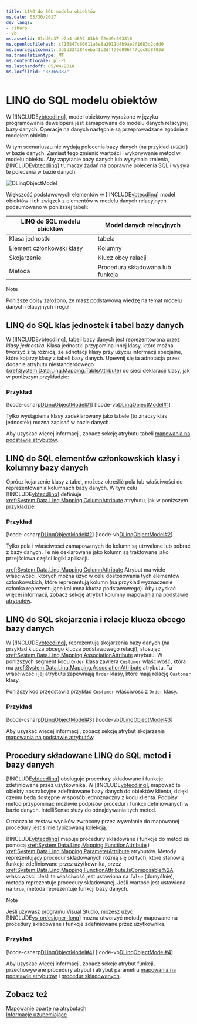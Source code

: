 ```yaml
---
title: LINQ do SQL modelu obiektów
ms.date: 03/30/2017
dev_langs:
- csharp
- vb
ms.assetid: 81dd0c37-e2a4-4694-83b0-f2e49e693810
ms.openlocfilehash: c716847c60611a6e8a2911d4b9ae2f1683d2cdd0
ms.sourcegitcommit: 3d5d33f384eeba41b2dff79d096f47ccc8d8f03d
ms.translationtype: MT
ms.contentlocale: pl-PL
ms.lasthandoff: 05/04/2018
ms.locfileid: "33365387"
---
```

# <a name="the-linq-to-sql-object-model"></a>LINQ do SQL modelu obiektów
W [!INCLUDE[vbtecdlinq](../../../../../../includes/vbtecdlinq-md.md)], model obiektowy wyrażone w języku programowania dewelopera jest zamapowana do modelu danych relacyjnej bazy danych. Operacje na danych następnie są przeprowadzane zgodnie z modelem obiektu.  
  
 W tym scenariuszu nie wydają polecenia bazy danych (na przykład `INSERT`) w bazie danych. Zamiast tego zmienić wartości i wykonywanie metod w modelu obiektu. Aby zapytanie bazy danych lub wysyłania zmienia, [!INCLUDE[vbtecdlinq](../../../../../../includes/vbtecdlinq-md.md)] tłumaczy żądań na poprawne polecenia SQL i wysyła te polecenia w bazie danych.  
  
 ![DLinqObjectModel](../../../../../../docs/framework/data/adonet/sql/linq/media/dlinqobjectmodel.png "DLinqObjectModel")  
  
 Większość podstawowych elementów w [!INCLUDE[vbtecdlinq](../../../../../../includes/vbtecdlinq-md.md)] model obiektów i ich związek z elementów w modelu danych relacyjnych podsumowano w poniższej tabeli:  
  
|LINQ do SQL modelu obiektów|Model danych relacyjnych|  
|------------------------------|---------------------------|  
|Klasa jednostki|tabela|  
|Element członkowski klasy|Kolumny|  
|Skojarzenie|Klucz obcy relacji|  
|Metoda|Procedura składowana lub funkcja|  
  
> [!NOTE]
>  Poniższe opisy założono, że masz podstawową wiedzę na temat modelu danych relacyjnych i reguł.  
  
## <a name="linq-to-sql-entity-classes-and-database-tables"></a>LINQ do SQL klas jednostek i tabel bazy danych  
 W [!INCLUDE[vbtecdlinq](../../../../../../includes/vbtecdlinq-md.md)], tabeli bazy danych jest reprezentowana przez *klasy jednostka*. Klasa jednostki przypomina innej klasy, które można tworzyć z tą różnicą, że adnotacji klasy przy użyciu informacji specjalne, które kojarzy klasy z tabeli bazy danych. Upewnij się ta adnotacja przez dodanie atrybutu niestandardowego (<xref:System.Data.Linq.Mapping.TableAttribute>) do sieci deklaracji klasy, jak w poniższym przykładzie:  
  
### <a name="example"></a>Przykład  
 [!code-csharp[DLinqObjectModel#1](../../../../../../samples/snippets/csharp/VS_Snippets_Data/DLinqObjectModel/cs/Program.cs#1)]
 [!code-vb[DLinqObjectModel#1](../../../../../../samples/snippets/visualbasic/VS_Snippets_Data/DLinqObjectModel/vb/Module1.vb#1)]  
  
 Tylko wystąpienia klasy zadeklarowany jako tabele (to znaczy klas jednostek) można zapisać w bazie danych.  
  
 Aby uzyskać więcej informacji, zobacz sekcję atrybutu tabeli [mapowania na podstawie atrybutów](../../../../../../docs/framework/data/adonet/sql/linq/attribute-based-mapping.md).  
  
## <a name="linq-to-sql-class-members-and-database-columns"></a>LINQ do SQL elementów członkowskich klasy i kolumny bazy danych  
 Oprócz kojarzenie klasy z tabel, możesz określić pola lub właściwości do reprezentowania kolumnach bazy danych. W tym celu [!INCLUDE[vbtecdlinq](../../../../../../includes/vbtecdlinq-md.md)] definiuje <xref:System.Data.Linq.Mapping.ColumnAttribute> atrybutu, jak w poniższym przykładzie:  
  
### <a name="example"></a>Przykład  
 [!code-csharp[DLinqObjectModel#2](../../../../../../samples/snippets/csharp/VS_Snippets_Data/DLinqObjectModel/cs/Program.cs#2)]
 [!code-vb[DLinqObjectModel#2](../../../../../../samples/snippets/visualbasic/VS_Snippets_Data/DLinqObjectModel/vb/Module1.vb#2)]  
  
 Tylko pola i właściwości zamapowanych do kolumn są utrwalone lub pobrać z bazy danych. Te nie deklarowane jako kolumn są traktowane jako przejściowa części logiki aplikacji.  
  
 <xref:System.Data.Linq.Mapping.ColumnAttribute> Atrybut ma wiele właściwości, których można użyć w celu dostosowania tych elementów członkowskich, które reprezentują kolumn (na przykład wyznaczenie członka reprezentujące kolumna klucza podstawowego). Aby uzyskać więcej informacji, zobacz sekcję atrybut kolumny [mapowania na podstawie atrybutów](../../../../../../docs/framework/data/adonet/sql/linq/attribute-based-mapping.md).  
  
## <a name="linq-to-sql-associations-and-database-foreign-key-relationships"></a>LINQ do SQL skojarzenia i relacje klucza obcego bazy danych  
 W [!INCLUDE[vbtecdlinq](../../../../../../includes/vbtecdlinq-md.md)], reprezentują skojarzenia bazy danych (na przykład klucza obcego klucza podstawowego relacji), stosując <xref:System.Data.Linq.Mapping.AssociationAttribute> atrybutu. W poniższych segment kodu `Order` klasa zawiera `Customer` właściwość, która ma <xref:System.Data.Linq.Mapping.AssociationAttribute> atrybutu. Ta właściwość i jej atrybutu zapewniają `Order` klasy, które mają relację `Customer` klasy.  
  
 Poniższy kod przedstawia przykład `Customer` właściwość z `Order` klasy.  
  
### <a name="example"></a>Przykład  
 [!code-csharp[DLinqObjectModel#3](../../../../../../samples/snippets/csharp/VS_Snippets_Data/DLinqObjectModel/cs/northwind.cs#3)]
 [!code-vb[DLinqObjectModel#3](../../../../../../samples/snippets/visualbasic/VS_Snippets_Data/DLinqObjectModel/vb/northwind.vb#3)]  
  
 Aby uzyskać więcej informacji, zobacz sekcję atrybut skojarzenia [mapowania na podstawie atrybutów](../../../../../../docs/framework/data/adonet/sql/linq/attribute-based-mapping.md).  
  
## <a name="linq-to-sql-methods-and-database-stored-procedures"></a>Procedury składowane LINQ do SQL metod i bazy danych  
 [!INCLUDE[vbtecdlinq](../../../../../../includes/vbtecdlinq-md.md)] obsługuje procedury składowane i funkcje zdefiniowane przez użytkownika. W [!INCLUDE[vbtecdlinq](../../../../../../includes/vbtecdlinq-md.md)], mapować te obiekty abstrakcyjne zdefiniowane bazy danych do obiektów klienta, dzięki czemu będą dostępne w sposób jednoznaczny z kodu klienta. Podpisy metod przypominać możliwie podpisów procedur i funkcji definiowanych w bazie danych. IntelliSense służy do odnajdywania tych metod.  
  
 Oznacza to zestaw wyników zwrócony przez wywołanie do mapowanej procedury jest silnie typizowaną kolekcją.  
  
 [!INCLUDE[vbtecdlinq](../../../../../../includes/vbtecdlinq-md.md)] mapuje procedury składowane i funkcje do metod za pomocą <xref:System.Data.Linq.Mapping.FunctionAttribute> i <xref:System.Data.Linq.Mapping.ParameterAttribute> atrybutów. Metody reprezentujący procedur składowanych różnią się od tych, które stanowią funkcje zdefiniowane przez użytkownika, przez <xref:System.Data.Linq.Mapping.FunctionAttribute.IsComposable%2A> właściwości. Jeśli ta właściwość jest ustawiona na `false` (domyślnie), metoda reprezentuje procedury składowanej. Jeśli wartość jest ustawiona na `true`, metoda reprezentuje funkcji bazy danych.  
  
> [!NOTE]
>  Jeśli używasz programu Visual Studio, możesz użyć [!INCLUDE[vs_ordesigner_long](../../../../../../includes/vs-ordesigner-long-md.md)] można utworzyć metody mapowane na procedury składowane i funkcje zdefiniowane przez użytkownika.  
  
### <a name="example"></a>Przykład  
 [!code-csharp[DLinqObjectModel#4](../../../../../../samples/snippets/csharp/VS_Snippets_Data/DLinqObjectModel/cs/northwind.cs#4)]
 [!code-vb[DLinqObjectModel#4](../../../../../../samples/snippets/visualbasic/VS_Snippets_Data/DLinqObjectModel/vb/northwind.vb#4)]  
  
 Aby uzyskać więcej informacji, zobacz sekcje atrybut funkcji, przechowywane procedury atrybut i atrybut parametru [mapowania na podstawie atrybutów](../../../../../../docs/framework/data/adonet/sql/linq/attribute-based-mapping.md) i [procedur składowanych](../../../../../../docs/framework/data/adonet/sql/linq/stored-procedures.md).  
  
## <a name="see-also"></a>Zobacz też  
 [Mapowanie oparte na atrybutach](../../../../../../docs/framework/data/adonet/sql/linq/attribute-based-mapping.md)  
 [Informacje uzupełniające](../../../../../../docs/framework/data/adonet/sql/linq/background-information.md)
